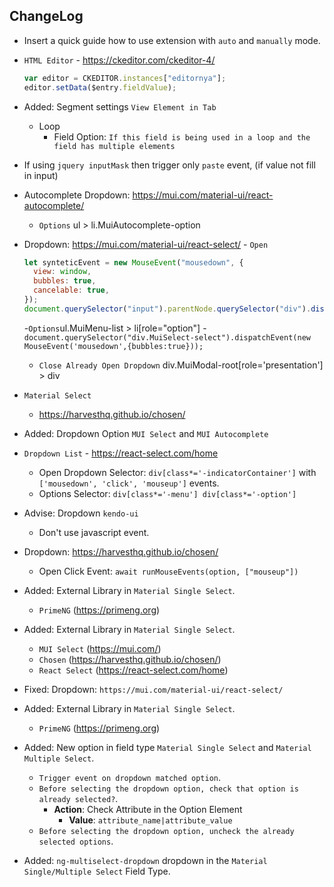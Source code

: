 ## ChangeLog

- Insert a quick guide how to use extension with `auto` and `manually` mode.
- `HTML Editor` - https://ckeditor.com/ckeditor-4/
  ```js
  var editor = CKEDITOR.instances["editornya"];
  editor.setData($entry.fieldValue);
  ```
- Added: Segment settings `View Element in Tab`
  - Loop
    - Field Option: `If this field is being used in a loop and the field has multiple elements`
- If using `jquery inputMask` then trigger only `paste` event, (if value not fill in input)

- Autocomplete Dropdown: https://mui.com/material-ui/react-autocomplete/
  - `Options` ul > li.MuiAutocomplete-option
- Dropdown: https://mui.com/material-ui/react-select/ - `Open`
  ```js
  let synteticEvent = new MouseEvent("mousedown", {
    view: window,
    bubbles: true,
    cancelable: true,
  });
  document.querySelector("input").parentNode.querySelector("div").dispatchEvent(synteticEvent);
  ```
  -`Options`ul.MuiMenu-list > li[role="option"] -`document.querySelector("div.MuiSelect-select").dispatchEvent(new MouseEvent('mousedown',{bubbles:true}));`
  - `Close Already Open Dropdown` div.MuiModal-root[role='presentation'] > div
- `Material Select`
  - https://harvesthq.github.io/chosen/
- Added: Dropdown Option `MUI Select` and `MUI Autocomplete`
- `Dropdown List` - https://react-select.com/home
  - Open Dropdown Selector: `div[class*='-indicatorContainer']` with `['mousedown', 'click', 'mouseup']` events.
  - Options Selector: `div[class*='-menu'] div[class*='-option']`
- Advise: Dropdown `kendo-ui`
  - Don't use javascript event.
- Dropdown: https://harvesthq.github.io/chosen/
  - Open Click Event: `await runMouseEvents(option, ["mouseup"])`
- Added: External Library in `Material Single Select`.
  - `PrimeNG` (https://primeng.org)
- Added: External Library in `Material Single Select`.
  - `MUI Select` (https://mui.com/)
  - `Chosen` (https://harvesthq.github.io/chosen/)
  - `React Select` (https://react-select.com/home)
- Fixed: Dropdown: `https://mui.com/material-ui/react-select/`
- Added: External Library in `Material Single Select`.
  - `PrimeNG` (https://primeng.org)
- Added: New option in field type `Material Single Select` and `Material Multiple Select`.
  - `Trigger event on dropdown matched option`.
  - `Before selecting the dropdown option, check that option is already selected?`.
    - **Action**: Check Attribute in the Option Element
      - **Value**: `attribute_name|attribute_value`
  - `Before selecting the dropdown option, uncheck the already selected options`.
- Added: `ng-multiselect-dropdown` dropdown in the `Material Single/Multiple Select` Field Type.